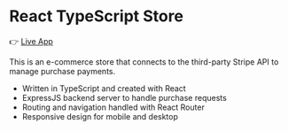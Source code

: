 # React TypeScript Store

:point_right: [Live App](https://react-typescript-store.onrender.com/)

This is an e-commerce store that connects to the third-party Stripe API to manage purchase payments.

* Written in TypeScript and created with React
* ExpressJS backend server to handle purchase requests
* Routing and navigation handled with React Router
* Responsive design for mobile and desktop